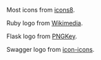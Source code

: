 Most icons from [icons8](https://icons8.com/).

Ruby logo from [Wikimedia](https://commons.wikimedia.org/wiki/File:Ruby_logo.svg).

Flask logo from [PNGKey](https://www.pngkey.com/detail/u2q8y3w7a9a9w7u2_flask-logo-flask-python-icon/).

Swagger logo from [icon-icons](https://icon-icons.com/icon/file-type-swagger/130134).
